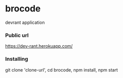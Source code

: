 # brocode
devrant application
### Public url
https://dev-rant.herokuapp.com/

### Installing

git clone 'clone-url',
cd brocode,
npm install,
npm start




